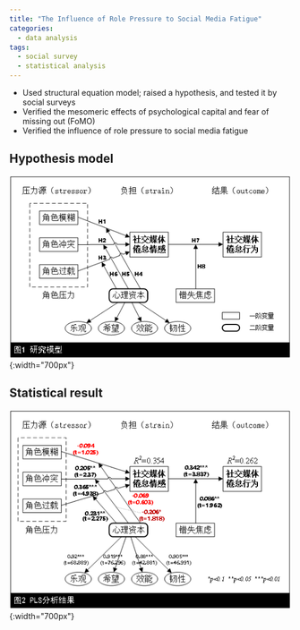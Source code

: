 ```yaml
---
title: "The Influence of Role Pressure to Social Media Fatigue"
categories:
  - data analysis
tags:
  - social survey
  - statistical analysis
---
```

+ Used structural equation model; raised a hypothesis, and tested it by social surveys
+ Verified the mesomeric effects of psychological capital and fear of missing out (FoMO)
+ Verified the influence of role pressure to social media fatigue

## Hypothesis model
![avatar](/assets/images/social_media_fatigue/1.png){:width="700px"}  

## Statistical result
![avatar](/assets/images/social_media_fatigue/2.png){:width="700px"}  